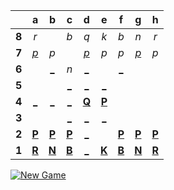 |     |  a  |  b  |  c  |  d  |  e  |  f  |  g  |  h  |
|:---:|:---:|:---:|:---:|:---:|:---:|:---:|:---:|:---:|
|  **8**  |  _r_  |     |  _b_  |  _q_  |  _k_  |  _b_  |  _n_  |  _r_  |
|  **7**  |  [_p_](https://readme-chess.azurewebsites.net/play?move=d4a7)  |  _p_  |     |  [_p_](https://readme-chess.azurewebsites.net/play?move=d4d7)  |  _p_  |  _p_  |  [_p_](https://readme-chess.azurewebsites.net/play?move=d4g7)  |  _p_  |
|  **6**  |     |  [_](https://readme-chess.azurewebsites.net/play?move=d4b6)  |  _n_  |  [_](https://readme-chess.azurewebsites.net/play?move=d4d6)  |     |  [_](https://readme-chess.azurewebsites.net/play?move=d4f6)  |     |     |
|  **5**  |     |     |  [_](https://readme-chess.azurewebsites.net/play?move=d4c5)  |  [_](https://readme-chess.azurewebsites.net/play?move=d4d5)  |  [_](https://readme-chess.azurewebsites.net/play?move=d4e5)  |     |     |     |
|  **4**  |  [_](https://readme-chess.azurewebsites.net/play?move=d4a4)  |  [_](https://readme-chess.azurewebsites.net/play?move=d4b4)  |  [_](https://readme-chess.azurewebsites.net/play?move=d4c4)  |  [**Q**](https://readme-chess.azurewebsites.net/select?square=d4)  |  [**P**](https://readme-chess.azurewebsites.net/select?square=e4)  |     |     |     |
|  **3**  |     |     |  [_](https://readme-chess.azurewebsites.net/play?move=d4c3)  |  [_](https://readme-chess.azurewebsites.net/play?move=d4d3)  |  [_](https://readme-chess.azurewebsites.net/play?move=d4e3)  |     |     |     |
|  **2**  |  [**P**](https://readme-chess.azurewebsites.net/select?square=a2)  |  [**P**](https://readme-chess.azurewebsites.net/select?square=b2)  |  [**P**](https://readme-chess.azurewebsites.net/select?square=c2)  |  [_](https://readme-chess.azurewebsites.net/play?move=d4d2)  |     |  [**P**](https://readme-chess.azurewebsites.net/select?square=f2)  |  [**P**](https://readme-chess.azurewebsites.net/select?square=g2)  |  [**P**](https://readme-chess.azurewebsites.net/select?square=h2)  |
|  **1**  |  [**R**](https://github.com/grim-kalman)  |  [**N**](https://readme-chess.azurewebsites.net/select?square=b1)  |  [**B**](https://readme-chess.azurewebsites.net/select?square=c1)  |  [_](https://readme-chess.azurewebsites.net/play?move=d4d1)  |  [**K**](https://readme-chess.azurewebsites.net/select?square=e1)  |  [**B**](https://readme-chess.azurewebsites.net/select?square=f1)  |  [**N**](https://readme-chess.azurewebsites.net/select?square=g1)  |  [**R**](https://github.com/grim-kalman)  |

[![New Game](https://img.shields.io/badge/new_game-4CAF50)](https://readme-chess.azurewebsites.net/api/chess/new)